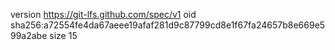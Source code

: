 version https://git-lfs.github.com/spec/v1
oid sha256:a72554fe4da67aeee19afaf281d9c87799cd8e1f67fa24657b8e669e599a2abe
size 15
